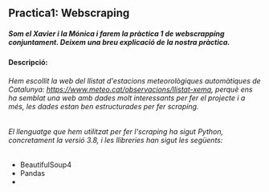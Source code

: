 ## Practica1: Webscraping

##### Som el Xavier i la Mónica i farem la pràctica 1 de webscrapping conjuntament. Deixem una breu explicació de la nostra pràctica.


#### Descripció: 
###### Hem escollit la web del llistat d'estacions meteorològiques automàtiques de Catalunya: https://www.meteo.cat/observacions/llistat-xema, perquè ens ha semblat una web amb dades molt interessants per fer el projecte i a més, les dades estan ben estructurades per fer scraping. 

###### El llenguatge que hem utilitzat per fer l'scraping ha sigut Python, concretament la versió 3.8, i les llibreries han sigut les següents:
- BeautifulSoup4
- Pandas
- 









